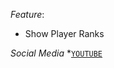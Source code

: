 *Feature*:
- Show Player Ranks

*Social Media*
*[`YOUTUBE`](https://www.youtube.com/channel/RydhPlayz)
